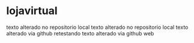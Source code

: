 # lojavirtual
texto alterado no repositorio local
texto alterado no repositorio local
texto alterado via github
retestando
texto alterado via github web
